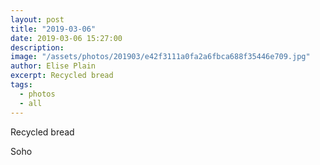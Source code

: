 ```yaml
---
layout: post
title: "2019-03-06"
date: 2019-03-06 15:27:00
description: 
image: "/assets/photos/201903/e42f3111a0fa2a6fbca688f35446e709.jpg"
author: Elise Plain
excerpt: Recycled bread
tags: 
  - photos
  - all
---
```


Recycled bread
<p></p>
Soho